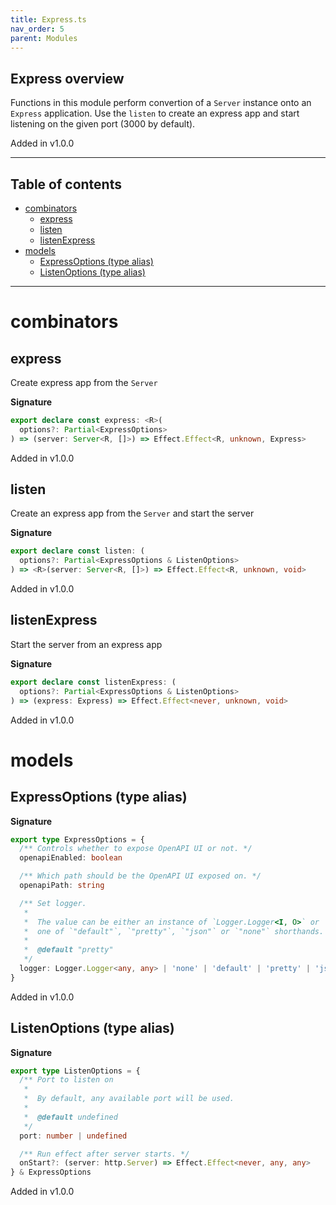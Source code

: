 ```yaml
---
title: Express.ts
nav_order: 5
parent: Modules
---
```


## Express overview

Functions in this module perform convertion of a `Server` instance onto
an `Express` application. Use the `listen` to create an express app and
start listening on the given port (3000 by default).

Added in v1.0.0

---

<h2 class="text-delta">Table of contents</h2>

- [combinators](#combinators)
  - [express](#express)
  - [listen](#listen)
  - [listenExpress](#listenexpress)
- [models](#models)
  - [ExpressOptions (type alias)](#expressoptions-type-alias)
  - [ListenOptions (type alias)](#listenoptions-type-alias)

---

# combinators

## express

Create express app from the `Server`

**Signature**

```ts
export declare const express: <R>(
  options?: Partial<ExpressOptions>
) => (server: Server<R, []>) => Effect.Effect<R, unknown, Express>
```

Added in v1.0.0

## listen

Create an express app from the `Server` and start the server

**Signature**

```ts
export declare const listen: (
  options?: Partial<ExpressOptions & ListenOptions>
) => <R>(server: Server<R, []>) => Effect.Effect<R, unknown, void>
```

Added in v1.0.0

## listenExpress

Start the server from an express app

**Signature**

```ts
export declare const listenExpress: (
  options?: Partial<ExpressOptions & ListenOptions>
) => (express: Express) => Effect.Effect<never, unknown, void>
```

Added in v1.0.0

# models

## ExpressOptions (type alias)

**Signature**

```ts
export type ExpressOptions = {
  /** Controls whether to expose OpenAPI UI or not. */
  openapiEnabled: boolean

  /** Which path should be the OpenAPI UI exposed on. */
  openapiPath: string

  /** Set logger.
   *
   *  The value can be either an instance of `Logger.Logger<I, O>` or
   *  one of `"default"`, `"pretty"`, `"json"` or `"none"` shorthands.
   *
   *  @default "pretty"
   */
  logger: Logger.Logger<any, any> | 'none' | 'default' | 'pretty' | 'json'
}
```

Added in v1.0.0

## ListenOptions (type alias)

**Signature**

```ts
export type ListenOptions = {
  /** Port to listen on
   *
   *  By default, any available port will be used.
   *
   *  @default undefined
   */
  port: number | undefined

  /** Run effect after server starts. */
  onStart?: (server: http.Server) => Effect.Effect<never, any, any>
} & ExpressOptions
```

Added in v1.0.0
